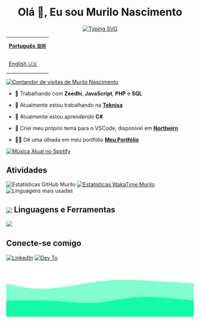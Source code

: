 <div align="center">
  <h1 align="center">Olá 👋, Eu sou Murilo Nascimento</h1>
  <a href="https://git.io/typing-svg"><img src="https://readme-typing-svg.herokuapp.com?font=Fira+Code&pause=1000&color=13FBA7A7&center=true&vCenter=true&random=false&width=435&lines=Desenvolvedor+Full+Stack" alt="Typing SVG" /></a>
</div>

<table align="right">
  <tr>
    <td height="43px">
      <b>
        <a href="README.md">Português 🇧🇷</a>
      </b>
    </td>
  </tr>
  <tr>
    <td height="43px">
      <a href="README-en.md">English 🇺🇸</a>
    </td>
  </tr>
</table>

<div align="left">
  <a href="https://visitorbadge.io/status?path=https%3A%2F%2Fgithub.com%2Fmurilonicemento%2Fmurilonicemento">
    <img src="https://api.visitorbadge.io/api/visitors?path=https%3A%2F%2Fgithub.com%2Fmurilonicemento%2Fmurilonicemento&countColor=%2313fba7&labelStyle=upper" alt="Contandor de visitas de Murilo Nascimento" />
  </a>
</div>

- 🧠 Trabalhando com **Zeedhi**, **JavaScript**, **PHP** e **SQL**

- 🌇 Atualmente estou trabalhando na **[Teknisa](https://www.teknisa.com/)**

- 🌱 Atualmente estou aprendendo **C#**

<!-- - 📚 Atualmente estou lendo **Estruturas de Dados e Algoritmos com JavaScript** -->

- 🎨 Criei meu próprio tema para o VSCode, disponível em **[Northeirn](https://github.com/murilonicemento/northeirn-theme)**

- 👨‍💻 Dê uma olhada em meu portfólio **[Meu Portfólio](https://murilonicemento.netlify.app/)**

<div align="left">
  <a href="https://github.com/tthn0/Spotify-Readme">
  <img src="https://spotify-readme-u8sa.vercel.app/api?theme=dark" alt="Música Atual no Spotify">
</a>
</div>

## Atividades

![Estatísticas GitHub Murilo](https://github-readme-stats.vercel.app/api?username=murilonicemento&show_icons=true&theme=dark&hide_border=true&locale=pt-br&rank_icon=github)
[![Estatísticas WakaTime Murilo](https://github-readme-stats.vercel.app/api/wakatime?username=murilonicemento&theme=dark&hide_border=true&locale=pt-br&langs_count=6)](https://github.com/anuraghazra/github-readme-stats)
![Linguagens mais usadas](https://github-readme-stats.vercel.app/api/top-langs/?username=murilonicemento&hide_progress=true&theme=dark&hide_border=true&locale=pt-br)

## <img align="center" src="https://media2.giphy.com/media/QssGEmpkyEOhBCb7e1/giphy.gif?cid=ecf05e47a0n3gi1bfqntqmob8g9aid1oyj2wr3ds3mg700bl&rid=giphy.gif" width ="35"/> Linguagens e Ferramentas

<div>
  <a href="https://skillicons.dev">
    <img src="https://skillicons.dev/icons?i=html,css,sass,javascript,typescript,vue,tailwindcss,php,mysql,linux,git" />
  </a>
</div>

## Conecte-se comigo

[![LinkedIn](https://skillicons.dev/icons?i=linkedin)](https://www.linkedin.com/in/murilonicemento/)
[![Dev To](https://skillicons.dev/icons?i=devto)](https://dev.to/murilonicemento)

![Animated Footer Waves](./images/animated-waves.svg)
